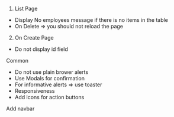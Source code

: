 1. List Page
 - Display No employees message if there is no items in the table
 - On Delete => you should not reload the page
 
2. On Create Page
 - Do not display id field


 Common
  - Do not use plain brower alerts
  - Use Modals for confirmation
  - For informative alerts => use toaster
  - Responsiveness
  - Add icons for action buttons

  Add navbar